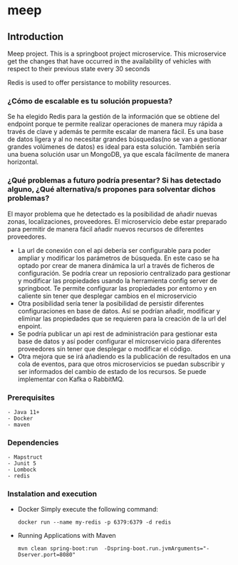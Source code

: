 # meep
## Introduction

Meep project. This is a springboot project microservice.
This microservice get the changes that have occurred in the availability of vehicles with respect to their
previous state every 30 seconds

Redis is used to offer persistance to mobility resources.


### ¿Cómo de escalable es tu solución propuesta?
Se ha elegido Redis para la gestión de la información que se obtiene del endpoint porque te permite realizar operaciones de manera 
muy rápida a través de clave y además te permite escalar de manera fácil. Es una base de datos ligera y al no necesitar grandes búsquedas(no se van a gestionar grandes volúmenes de datos)
es ideal para esta solución. También sería una buena solución usar un MongoDB, ya que escala fácilmente de manera horizontal.

### ¿Qué problemas a futuro podría presentar? Si has detectado alguno, ¿Qué alternativa/s propones para solventar dichos problemas?

El mayor problema que he detectado es la posibilidad de añadir nuevas zonas, localizaciones, proveedores. El microservicio debe estar 
preparado para permitir de manera fácil añadir nuevos recursos de diferentes proveedores.
- La url de conexión con el api debería ser configurable para poder ampliar y modificar los parámetros de búsqueda.
  En este caso se ha optado por crear de manera dinámica la url a través de ficheros de configuración. Se podría crear un reposiorio 
centralizado para gestionar y modificar las propiedades usando la herramienta config server de springboot.
Te permite configurar las propiedades por entorno y en caliente sin tener que desplegar cambios en el microservicio
- Otra posibilidad sería tener la posibilidad de persistir diferentes configuraciones en base de datos. Así se podrían añadir, modificar y eliminar 
las propiedades que se requieren para la creación de la url del enpoint.
- Se podría publicar un api rest de administración para gestionar esta base de datos y así poder configurar el microservicio para diferentes 
proveedores sin tener que desplegar o modificar el código.
- Otra mejora que se irá añadiendo es la publicación de resultados en una cola de eventos, para que otros microservicios se puedan subscribir y ser informados del
cambio de estado de los recursos. Se puede implementar con Kafka o RabbitMQ.

### Prerequisites

    - Java 11+
    - Docker
    - maven


### Dependencies

    - Mapstruct
    - Junit 5
    - Lombock
    - redis


### Instalation  and execution
- Docker
  Simply execute the following command:
  
    `docker run --name my-redis -p 6379:6379 -d redis`


- Running Applications with Maven

   `mvn clean spring-boot:run  -Dspring-boot.run.jvmArguments="-Dserver.port=8080"`



